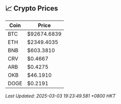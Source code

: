 ## 📈 Crypto Prices

| Coin | Price |
| ---- | ----- |
| BTC | $92674.6839 |
| ETH | $2349.4035 |
| BNB | $603.3810 |
| CRV | $0.4667 |
| ARB | $0.4275 |
| OKB | $46.1910 |
| DOGE | $0.2191 |

_Last Updated: 2025-03-03 19:23:49.581 +0800 HKT_